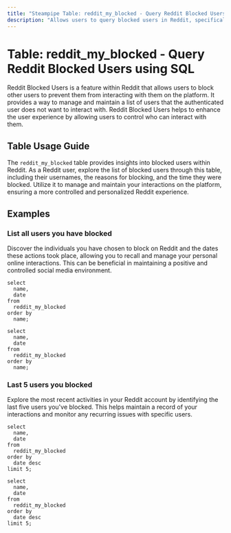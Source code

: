 ```yaml
---
title: "Steampipe Table: reddit_my_blocked - Query Reddit Blocked Users using SQL"
description: "Allows users to query blocked users in Reddit, specifically the list of users that the authenticated user has blocked."
---
```


# Table: reddit_my_blocked - Query Reddit Blocked Users using SQL

Reddit Blocked Users is a feature within Reddit that allows users to block other users to prevent them from interacting with them on the platform. It provides a way to manage and maintain a list of users that the authenticated user does not want to interact with. Reddit Blocked Users helps to enhance the user experience by allowing users to control who can interact with them.

## Table Usage Guide

The `reddit_my_blocked` table provides insights into blocked users within Reddit. As a Reddit user, explore the list of blocked users through this table, including their usernames, the reasons for blocking, and the time they were blocked. Utilize it to manage and maintain your interactions on the platform, ensuring a more controlled and personalized Reddit experience.

## Examples

### List all users you have blocked
Discover the individuals you have chosen to block on Reddit and the dates these actions took place, allowing you to recall and manage your personal online interactions. This can be beneficial in maintaining a positive and controlled social media environment.

```sql+postgres
select
  name,
  date
from
  reddit_my_blocked
order by
  name;
```

```sql+sqlite
select
  name,
  date
from
  reddit_my_blocked
order by
  name;
```

### Last 5 users you blocked
Explore the most recent activities in your Reddit account by identifying the last five users you've blocked. This helps maintain a record of your interactions and monitor any recurring issues with specific users.

```sql+postgres
select
  name,
  date
from
  reddit_my_blocked
order by
  date desc
limit 5;
```

```sql+sqlite
select
  name,
  date
from
  reddit_my_blocked
order by
  date desc
limit 5;
```